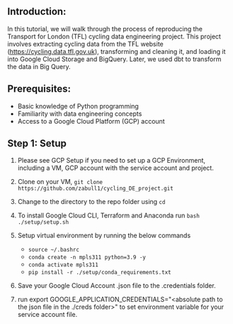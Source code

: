 ## Introduction:
In this tutorial, we will walk through the process of reproducing the Transport for London (TFL) cycling data engineering project. This project involves extracting cycling data from the TFL website (https://cycling.data.tfl.gov.uk), transforming and cleaning it, and loading it into Google Cloud Storage and BigQuery. Later, we used dbt to transform the data in Big Query.

## Prerequisites:
- Basic knowledge of Python programming
- Familiarity with data engineering concepts
- Access to a Google Cloud Platform (GCP) account

## Step 1: Setup

1. Please see GCP Setup  if you need to set up a GCP Environment, including a VM, GCP account with the service account and project.
2. Clone on your VM, `git clone https://github.com/zabull1/cycling_DE_project.git`
3. Change to the directory to the repo folder using `cd`
4. To install Google Cloud CLI, Terraform and Anaconda run `bash ./setup/setup.sh` 
5. Setup virtual environment by running the below commands	
 	- `source ~/.bashrc`
	- `conda create -n mpls311 python=3.9 -y`
	- `conda activate mpls311`
	- `pip install -r ./setup/conda_requirements.txt`
	   
6. Save your Google Cloud Account .json file to the .credentials folder.
7. run export GOOGLE_APPLICATION_CREDENTIALS="<absolute path to the json file in the ./creds folder>" to set environment variable for your service account file.

